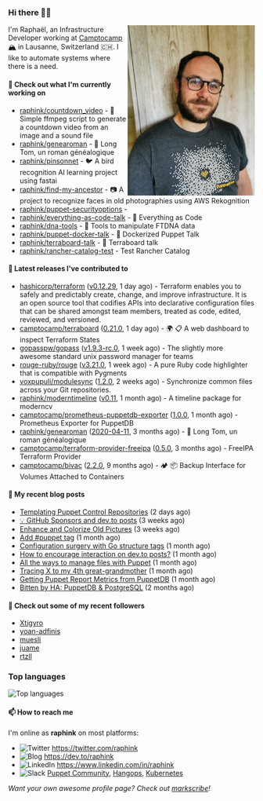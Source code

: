 ### Hi there 👋🏼

<img align="right" src="https://raw.githubusercontent.com/raphink/raphink/master/assets/raphink.jpg" width="260">


I'm Raphaël, an Infrastructure Developer working at [Camptocamp 🏔](https://github.com/camptocamp) in Lausanne, Switzerland 🇨🇭.
I like to automate systems where there is a need.


#### 🌱 Check out what I'm currently working on

- [raphink/countdown_video](https://github.com/raphink/countdown_video) - 🎥 Simple ffmpeg script to generate a countdown video from an image and a sound file
- [raphink/genearoman](https://github.com/raphink/genearoman) - 📖 Long Tom, un roman généalogique
- [raphink/pinsonnet](https://github.com/raphink/pinsonnet) - 🐦 A bird recognition AI learning project using fastai
- [raphink/find-my-ancestor](https://github.com/raphink/find-my-ancestor) - 📷 A project to recognize faces in old photographies using AWS Rekognition
- [raphink/puppet-securityoptions](https://github.com/raphink/puppet-securityoptions) - 
- [raphink/everything-as-code-talk](https://github.com/raphink/everything-as-code-talk) - 🎤 Everything as Code
- [raphink/dna-tools](https://github.com/raphink/dna-tools) - 🧬 Tools to manipulate FTDNA data
- [raphink/puppet-docker-talk](https://github.com/raphink/puppet-docker-talk) - 🎤 Dockerized Puppet Talk
- [raphink/terraboard-talk](https://github.com/raphink/terraboard-talk) - 🎤 Terraboard talk
- [raphink/rancher-catalog-test](https://github.com/raphink/rancher-catalog-test) - Test Rancher Catalog

#### 🔭 Latest releases I've contributed to

- [hashicorp/terraform](https://github.com/hashicorp/terraform) ([v0.12.29](https://github.com/hashicorp/terraform/releases/tag/v0.12.29), 1 day ago) - Terraform enables you to safely and predictably create, change, and improve infrastructure. It is an open source tool that codifies APIs into declarative configuration files that can be shared amongst team members, treated as code, edited, reviewed, and versioned.
- [camptocamp/terraboard](https://github.com/camptocamp/terraboard) ([0.21.0](https://github.com/camptocamp/terraboard/releases/tag/0.21.0), 1 day ago) - :earth_africa: :clipboard:  A web dashboard to inspect Terraform States 
- [gopasspw/gopass](https://github.com/gopasspw/gopass) ([v1.9.3-rc.0](https://github.com/gopasspw/gopass/releases/tag/v1.9.3-rc.0), 1 week ago) - The slightly more awesome standard unix password manager for teams
- [rouge-ruby/rouge](https://github.com/rouge-ruby/rouge) ([v3.21.0](https://github.com/rouge-ruby/rouge/releases/tag/v3.21.0), 1 week ago) - A pure Ruby code highlighter that is compatible with Pygments
- [voxpupuli/modulesync](https://github.com/voxpupuli/modulesync) ([1.2.0](https://github.com/voxpupuli/modulesync/releases/tag/1.2.0), 2 weeks ago) - Synchronize common files across your Git repositories.
- [raphink/moderntimeline](https://github.com/raphink/moderntimeline) ([v0.11](https://github.com/raphink/moderntimeline/releases/tag/v0.11), 1 month ago) - A timeline package for moderncv
- [camptocamp/prometheus-puppetdb-exporter](https://github.com/camptocamp/prometheus-puppetdb-exporter) ([1.0.0](https://github.com/camptocamp/prometheus-puppetdb-exporter/releases/tag/1.0.0), 1 month ago) -  Prometheus Exporter for PuppetDB
- [raphink/genearoman](https://github.com/raphink/genearoman) ([2020-04-11](https://github.com/raphink/genearoman/releases/tag/2020-04-11), 3 months ago) - 📖 Long Tom, un roman généalogique
- [camptocamp/terraform-provider-freeipa](https://github.com/camptocamp/terraform-provider-freeipa) ([0.5.0](https://github.com/camptocamp/terraform-provider-freeipa/releases/tag/0.5.0), 3 months ago) - FreeIPA Terraform Provider
- [camptocamp/bivac](https://github.com/camptocamp/bivac) ([2.2.0](https://github.com/camptocamp/bivac/releases/tag/2.2.0), 9 months ago) - 🏕 📦 Backup Interface for Volumes Attached to Containers

#### 📜 My recent blog posts

- [Templating Puppet Control Repositories](https://dev.to/camptocamp-ops/templating-puppet-control-repositories-3pk7) (2 days ago)
- [💡 GitHub Sponsors and dev.to posts](https://dev.to/raphink/github-sponsors-and-dev-to-posts-51b1) (3 weeks ago)
- [Enhance and Colorize Old Pictures](https://dev.to/raphink/enhance-and-colorize-old-pictures-5c9g) (3 weeks ago)
- [Add #puppet tag](https://dev.to/raphink/add-puppet-tag-142l) (1 month ago)
- [Configuration surgery with Go structure tags](https://dev.to/raphink/configuration-surgery-with-go-structure-tags-12a4) (1 month ago)
- [How to encourage interaction on dev.to posts?](https://dev.to/raphink/visibility-comments-b65) (1 month ago)
- [All the ways to manage files with Puppet](https://dev.to/camptocamp-ops/how-to-manage-files-with-puppet-55e4) (1 month ago)
- [Tracing X to my 4th great-grandmother](https://dev.to/raphink/tracing-x-to-my-4th-great-grandmother-2af9) (1 month ago)
- [Getting Puppet Report Metrics from PuppetDB](https://dev.to/camptocamp-ops/getting-puppet-report-metrics-from-puppetdb-6bp) (1 month ago)
- [Bitten by HA: PuppetDB &amp; PostgreSQL](https://dev.to/camptocamp-ops/bitten-by-ha-puppetdb-postgresql-1eld) (2 months ago)

#### 👥 Check out some of my recent followers

- [Xtigyro](https://github.com/Xtigyro)
- [yoan-adfinis](https://github.com/yoan-adfinis)
- [muesli](https://github.com/muesli)
- [juame](https://github.com/juame)
- [rtzll](https://github.com/rtzll)


### Top languages

![Top languages](https://github-readme-stats.vercel.app/api/top-langs/?username=raphink&hide_title=true)


#### 📫 How to reach me

I'm online as **raphink** on most platforms:

- <img src="https://raw.githubusercontent.com/FortAwesome/Font-Awesome/master/svgs/brands/twitter.svg" width="20" alt="Twitter" /> https://twitter.com/raphink
- <img src="https://raw.githubusercontent.com/FortAwesome/Font-Awesome/master/svgs/brands/dev.svg" width="20" alt="Blog" /> https://dev.to/raphink
- <img src="https://raw.githubusercontent.com/FortAwesome/Font-Awesome/master/svgs/brands/linkedin.svg" width="20" alt="LinkedIn" /> https://www.linkedin.com/in/raphink
- <img src="https://raw.githubusercontent.com/FortAwesome/Font-Awesome/master/svgs/brands/slack.svg" width="20" alt="Slack" /> [Puppet Community](https://slack.puppet.com/), [Hangops](https://signup.hangops.com/), [Kubernetes](https://slack.k8s.io/)

*Want your own awesome profile page? Check out [markscribe](https://github.com/muesli/markscribe)!*
